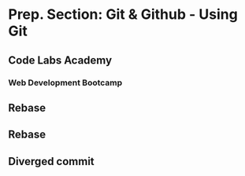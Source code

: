 # Prep. Section: Git & Github - Using Git
## Code Labs Academy
### Web Development Bootcamp
## Rebase
## Rebase
## Diverged commit